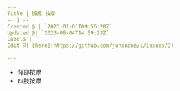 ```yaml
---
Title | 锻炼 按摩
-- | --
Created @ | `2023-01-01T09:56:28Z`
Updated @| `2023-06-04T14:59:23Z`
Labels | ``
Edit @| [here](https://github.com/junxnone/l/issues/3)

---
```

- 背部按摩
- 四肢按摩

